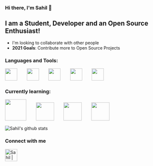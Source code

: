 ### Hi there, I'm Sahil 👋

## I am a Student, Developer and an Open Source Enthusiast!

- I'm looking to collaborate with other people
- **2021 Goals**: Contribute more to Open Source Projects

### Languages and Tools: 

<img src="https://devicons.github.io/devicon/devicon.git/icons/html5/html5-plain.svg" width="40px">&nbsp;&nbsp;&nbsp;&nbsp;&nbsp;&nbsp;&nbsp;&nbsp;<img src="https://devicons.github.io/devicon/devicon.git/icons/css3/css3-plain.svg" width="40px">&nbsp;&nbsp;&nbsp;&nbsp;&nbsp;&nbsp;&nbsp;&nbsp;<img src="https://devicons.github.io/devicon/devicon.git/icons/sass/sass-original.svg" width="40px">&nbsp;&nbsp;&nbsp;&nbsp;&nbsp;&nbsp;&nbsp;&nbsp;<img src="https://devicons.github.io/devicon/devicon.git/icons/javascript/javascript-original.svg" width="40px">&nbsp;&nbsp;&nbsp;&nbsp;&nbsp;&nbsp;&nbsp;&nbsp;<img src="https://devicons.github.io/devicon/devicon.git/icons/react/react-original.svg" width="40px">&nbsp;&nbsp;&nbsp;&nbsp;&nbsp;&nbsp;&nbsp;&nbsp;

### Currently learning: 

<img src="https://devicons.github.io/devicon/devicon.git/icons/nodejs/nodejs-plain-wordmark.svg" width="70px">&nbsp;&nbsp;&nbsp;&nbsp;&nbsp;&nbsp;&nbsp;&nbsp;<img src="https://devicons.github.io/devicon/devicon.git/icons/express/express-original-wordmark.svg" width="60px">&nbsp;&nbsp;&nbsp;&nbsp;&nbsp;&nbsp;&nbsp;&nbsp;<img src="https://devicons.github.io/devicon/devicon.git/icons/mongodb/mongodb-original.svg" width="60px">&nbsp;&nbsp;&nbsp;&nbsp;&nbsp;&nbsp;&nbsp;&nbsp;<img src="https://devicons.github.io/devicon/devicon.git/icons/nginx/nginx-original.svg" width="60px">&nbsp;&nbsp;&nbsp;&nbsp;&nbsp;&nbsp;&nbsp;&nbsp;

![Sahil's github stats](https://github-readme-stats.vercel.app/api?username=sahil-shubham&hide=stars&count_private=true&show_icons=true&theme=material-palenight)

### Connect with me

[<img align="left" alt="Sahil | LinkedIn" src="https://devicons.github.io/devicon/devicon.git/icons/linkedin/linkedin-original.svg" width="40px" />][linkedin]


[linkedin]: https://www.linkedin.com/in/sahil-shubham-3599731a1/
